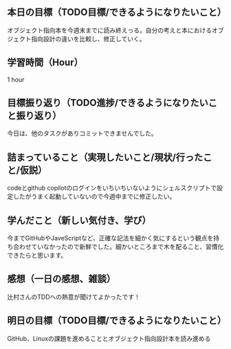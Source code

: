 ## 本日の目標（TODO目標/できるようになりたいこと）
オブジェクト指向本を今週末までに読み終えっる。自分の考えと本におけるオブジェクト指向設計の違いを比較し、修正していく。
## 学習時間（Hour）
1 hour
## 目標振り返り（TODO進捗/できるようになりたいこと振り返り）
今日は、他のタスクがありコミットできませんでした。
## 詰まっていること（実現したいこと/現状/行ったこと/仮説）
codeとgithub copilotのログインをいちいちいないようにシェルスクリプトで設定したがうまく起動していないので今週中までに修正したい。
## 学んだこと（新しい気付き、学び）
今までGitHubやJaveScriptなど、正確な記法を細かく気にするという観点を持ち合わせていなかったので新鮮でした。細かいところまで木を配ること、習慣化できたらと思います。
## 感想（一日の感想、雑談）
辻村さんのTDDへの熱意が聞けてよかったです！
## 明日の目標（TODO目標/できるようになりたいこと）
GitHub、Linuxの課題を進めることとオブジェクト指向設計本を読み進める
